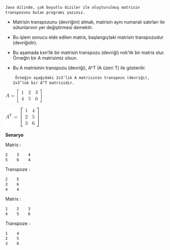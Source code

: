    Java dilinde, çok boyutlu diziler ile oluşturulmuş matrisin transpozunu bulan programı yazınız.

- Matrisin transpozunu (devriğini) almak, matrisin aynı numaralı satırları ile sütunlarının yer değiştirmesi demektir. 
- Bu işlem sonucu elde edilen matris, başlangıçtaki matrisin transpozudur (devriğidir). 
- Bu aşamada kxn’lik bir matrisin transpozu (devriği) nxk’lik bir matris olur. Örneğin bir A matrisimiz olsun. 
- Bu A matrisinin transpozu (devriği), A^T (A üzeri T) ile gösterilir.

       Örneğin aşağıdaki 2x3’lik A matrisinin transpozu (devriği), 2x3’lük bir A^T matrisidir.

![](https://raw.githubusercontent.com/Kodluyoruz/taskforce/main/java101/odev-array-transpose/figures/c1.png)


![](https://raw.githubusercontent.com/Kodluyoruz/taskforce/main/java101/odev-array-transpose/figures/c2.png)

**Senaryo**

  Matris :

    2    3    4    
    5    6    4

  Transpoze :

    2    5    
    3    6    
    4    4


  Matris :

    1    2    3    
    4    5    6

  Transpoze :

    1    4    
    2    5    
    3    6   